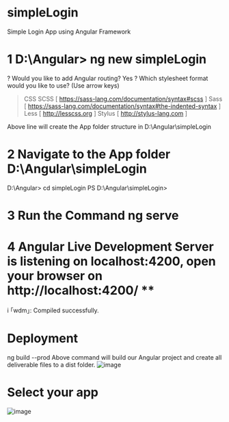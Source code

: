 # simpleLogin
Simple Login App using Angular Framework


# 1 D:\Angular> ng new simpleLogin
? Would you like to add Angular routing? Yes
? Which stylesheet format would you like to use? (Use arrow keys)
> CSS
  SCSS   [ https://sass-lang.com/documentation/syntax#scss                ]
  Sass   [ https://sass-lang.com/documentation/syntax#the-indented-syntax ]
  Less   [ http://lesscss.org                                             ]
  Stylus [ http://stylus-lang.com                                         ]
  
  Above line will create the App folder structure in  D:\Angular\simpleLogin
  
 # 2 Navigate to the App folder D:\Angular\simpleLogin 
  D:\Angular> cd simpleLogin
	PS D:\Angular\simpleLogin> 
	

# 3 Run the Command ng serve 

# 4 Angular Live Development Server is listening on localhost:4200, open your browser on http://localhost:4200/ **
i ｢wdm｣: Compiled successfully.


# Deployment
ng build --prod
Above command will build our Angular project and create all deliverable files to a dist folder.
![image](https://user-images.githubusercontent.com/11384742/143729330-916a6745-8a38-4525-8961-e2acc609b69d.png)

# Select your app
![image](https://user-images.githubusercontent.com/11384742/143729428-81e233ac-05ba-40d6-b86d-580fbe43ff55.png)
